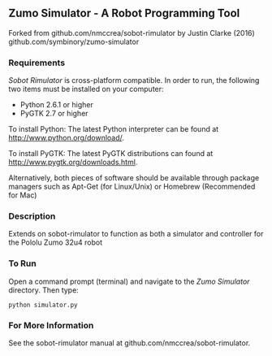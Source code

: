 ## Zumo Simulator - A Robot Programming Tool

Forked from github.com/nmccrea/sobot-rimulator
by Justin Clarke (2016) github.com/symbinory/zumo-simulator

### Requirements
*Sobot Rimulator* is cross-platform compatible. In order to run, the following two items must be installed on your computer:
- Python 2.6.1 or higher
- PyGTK 2.7 or higher

To install Python: The latest Python interpreter can be found at http://www.python.org/download/.

To install PyGTK: The latest PyGTK distributions can found at http://www.pygtk.org/downloads.html.

Alternatively, both pieces of software should be available through package managers such as Apt-Get (for Linux/Unix) or Homebrew (Recommended for Mac)

### Description
Extends on sobot-rimulator to function as both a simulator and controller for the Pololu Zumo 32u4 robot


### To Run
Open a command prompt (terminal) and navigate to the *Zumo Simulator* directory. Then type:

    python simulator.py


### For More Information
See the sobot-rimulator manual at github.com/nmccrea/sobot-rimulator.
